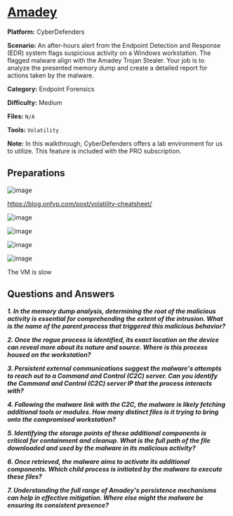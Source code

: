 # <a href="https://cyberdefenders.org/blueteam-ctf-challenges/amadey/">Amadey</a>

**Platform:** CyberDefenders

**Scenario:** An after-hours alert from the Endpoint Detection and Response (EDR) system flags suspicious activity on a Windows workstation. The flagged malware align with the Amadey Trojan Stealer. Your job is to analyze the presented memory dump and create a detailed report for actions taken by the malware.

**Category:** Endpoint Forensics

**Difficulty:** Medium

**Files:** `N/A`

**Tools:** `Volatility` 

**Note:** In this walkthrough, CyberDefenders offers a lab environment for us to utilize. This feature is included with the PRO subscription.

## **Preparations** 

![image](https://github.com/user-attachments/assets/e651d0b7-f69c-485a-97e5-3361fdda03ba)

https://blog.onfvp.com/post/volatility-cheatsheet/

![image](https://github.com/user-attachments/assets/145204b0-0838-4561-ab9d-28debfc9bb82)

![image](https://github.com/user-attachments/assets/b8920fe9-c0c3-4f62-8d2c-870441590b18)

![image](https://github.com/user-attachments/assets/072a20f0-3f60-4984-999f-8923b3518d5f)

![image](https://github.com/user-attachments/assets/7c2e2720-e128-4691-aae4-0e8d34945ed8)

The VM is slow
  
## **Questions and Answers**


***1. In the memory dump analysis, determining the root of the malicious activity is essential for comprehending the extent of the intrusion. What is the name of the parent process that triggered this malicious behavior?***


***2. Once the rogue process is identified, its exact location on the device can reveal more about its nature and source. Where is this process housed on the workstation?***

***3. Persistent external communications suggest the malware's attempts to reach out to a Command and Control (C2C) server. Can you identify the Command and Control (C2C) server IP that the process interacts with?***

***4. Following the malware link with the C2C, the malware is likely fetching additional tools or modules. How many distinct files is it trying to bring onto the compromised workstation?***


***5. Identifying the storage points of these additional components is critical for containment and cleanup. What is the full path of the file downloaded and used by the malware in its malicious activity?***


***6. Once retrieved, the malware aims to activate its additional components. Which child process is initiated by the malware to execute these files?***



***7. Understanding the full range of Amadey's persistence mechanisms can help in effective mitigation. Where else might the malware be ensuring its consistent presence?***


